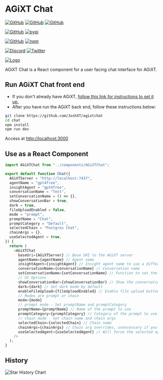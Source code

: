 # AGiXT Chat

[![GitHub](https://img.shields.io/badge/GitHub-AGiXT%20Core-blue?logo=github&style=plastic)](https://github.com/Josh-XT/AGiXT) [![GitHub](https://img.shields.io/badge/GitHub-AGiXT%20Hub-blue?logo=github&style=plastic)](https://github.com/AGiXT/hub) [![GitHub](https://img.shields.io/badge/GitHub-AGiXT%20NextJS%20Web%20UI-blue?logo=github&style=plastic)](https://github.com/AGiXT/nextjs)

[![GitHub](https://img.shields.io/badge/GitHub-AGiXT%20Python%20SDK-blue?logo=github&style=plastic)](https://github.com/AGiXT/python-sdk) [![pypi](https://img.shields.io/badge/pypi-AGiXT%20Python%20SDK-blue?logo=pypi&style=plastic)](https://pypi.org/project/agixtsdk/)

[![GitHub](https://img.shields.io/badge/GitHub-AGiXT%20TypeScript%20SDK-blue?logo=github&style=plastic)](https://github.com/AGiXT/typescript-sdk) [![npm](https://img.shields.io/badge/npm-AGiXT%20TypeScript%20SDK-blue?logo=npm&style=plastic)](https://www.npmjs.com/package/agixt)

[![Discord](https://img.shields.io/discord/1097720481970397356?label=Discord&logo=discord&logoColor=white&style=plastic&color=5865f2)](https://discord.gg/d3TkHRZcjD)
[![Twitter](https://img.shields.io/badge/Twitter-Follow_@Josh_XT-blue?logo=twitter&style=plastic)](https://twitter.com/Josh_XT)

[![Logo](https://josh-xt.github.io/AGiXT/images/AGiXT-gradient-flat.svg)](https://josh-xt.github.io/AGiXT/)

AGiXT Chat is a React component for a user facing chat interface for AGiXT.

## Run AGiXT Chat front end

- If you don't already have AGiXT, [follow this link for instructions to set it up.](https://github.com/Josh-XT/AGiXT#quick-start-guide)
- After you have run the AGiXT back end, follow these instructions below:

```bash
git clone https://github.com/JoshXT/agixtchat
cd chat
npm install
npm run dev
```

Access at <http://localhost:3000>

## Use as a React Component

```javascript
import AGiXTChat from "../components/AGiXTChat";

export default function Chat({
  AGiXTServer = "http://localhost:7437",
  agentName = "gpt4free",
  insightAgent = "gpt4free",
  conversationName = "Test",
  setConversationName = () => {},
  showConversationBar = true,
  dark = true,
  fileUploadEnabled = false,
  mode = "prompt",
  promptName = "Chat",
  promptCategory = "Default",
  selectedChain = "Postgres Chat",
  chainArgs = {},
  useSelectedAgent = true,
}) {
  return (
    <AGiXTChat
      baseUri={AGiXTServer} // Base URI to the AGiXT server
      agentName={agentName} // Agent name
      insightAgent={insightAgent} // Insight agent name to use a different agent for insights, leave blank to use the same agent
      conversationName={conversationName} // Conversation name
      setConversationName={setConversationName} // Function to set the conversation name
      // UI Options
      showConversationBar={showConversationBar} // Show the conversation selection bar to create, delete, and export conversations
      dark={dark} // Set dark mode by default
      enableFileUpload={fileUploadEnabled} // Enable file upload button, disabled by default.
      // Modes are prompt or chain
      mode={mode}
      // prompt mode - Set promptName and promptCategory
      promptName={promptName} // Name of the prompt to use
      promptCategory={promptCategory} // Category of the prompt to use
      // chain mode - Set chain name and chain args
      selectedChain={selectedChain} // Chain name
      chainArgs={chainArgs} // Chain arg overrides, unnecessary if you don't need to override any args.
      useSelectedAgent={useSelectedAgent} // Will force the selected agent to run all chain steps rather than the agents defined in the chain
    />
  );
}
```

## History

![Star History Chart](https://api.star-history.com/svg?repos=Josh-XT/AGiXT&type=Dat)
